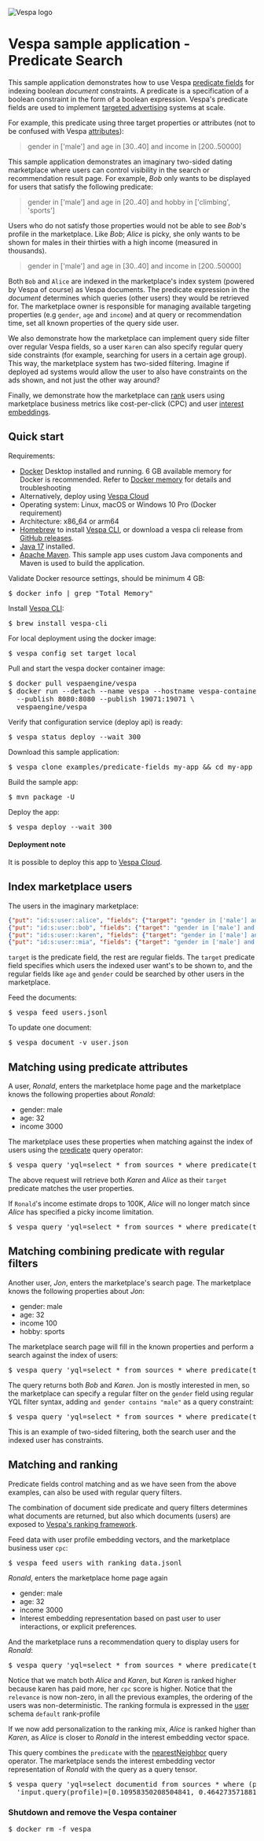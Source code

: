 
<!-- Copyright Yahoo. Licensed under the terms of the Apache 2.0 license. See LICENSE in the project root. -->

![Vespa logo](https://vespa.ai/assets/vespa-logo-color.png)


# Vespa sample application - Predicate Search

This sample application demonstrates how to use Vespa [predicate fields](https://docs.vespa.ai/en/predicate-fields.html) 
for indexing boolean *document* constraints. A predicate is a specification of a
boolean constraint in the form of a boolean expression. Vespa's predicate fields 
are used to implement [targeted advertising](https://en.wikipedia.org/wiki/Targeted_advertising)
systems at scale.

For example, this predicate using three target 
properties or attributes (not to be confused with Vespa [attributes](https://docs.vespa.ai/en/attributes.html)):

> gender in ['male'] and age in [30..40] and income in [200..50000]

This sample application demonstrates an imaginary two-sided dating marketplace
where users can control visibility in the search or recommendation result page. For example, _Bob_
only wants to be displayed for users that satisfy the following predicate:

> gender in ['male'] and age in [20..40] and hobby in ['climbing', 'sports']

Users who do not satisfy those properties would not be able to see _Bob_'s profile
in the marketplace. Like _Bob_; _Alice_ is picky, she only wants to be shown for males in their thirties with
a high income (measured in thousands).

> gender in ['male'] and age in [30..40] and income in [200..50000]

Both `Bob` and `Alice` are indexed in the marketplace's index system (powered by Vespa of course) as Vespa documents.
The predicate expression in the *document* determines which queries (other users) they would be retrieved for.
The marketplace owner is responsible for managing available targeting properties (e.g `gender`, `age` and `income`) and
at query or recommendation time, set all known properties of the query side user. 

We also demonstrate how the marketplace can implement query side filter over regular Vespa fields, so a user `Karen`
can also specify regular query side constraints (for example, searching for users in a certain age group).
This way, the marketplace system has two-sided filtering.
Imagine if deployed ad systems would allow the user to also have constraints on the ads shown,
and not just the other way around?

Finally, we demonstrate how the marketplace can [rank](https://docs.vespa.ai/en/ranking.html) users
using marketplace business metrics like cost-per-click (CPC) and user
[interest embeddings](https://docs.vespa.ai/en/tutorials/news-4-embeddings.html).


## Quick start

Requirements:

* [Docker](https://www.docker.com/) Desktop installed and running. 6 GB available memory for Docker is recommended.
  Refer to [Docker memory](https://docs.vespa.ai/en/operations/docker-containers.html#memory)
  for details and troubleshooting
* Alternatively, deploy using [Vespa Cloud](#deployment-note)
* Operating system: Linux, macOS or Windows 10 Pro (Docker requirement)
* Architecture: x86_64 or arm64
* [Homebrew](https://brew.sh/) to install [Vespa CLI](https://docs.vespa.ai/en/vespa-cli.html), or download
  a vespa cli release from [GitHub releases](https://github.com/vespa-engine/vespa/releases).
* [Java 17](https://openjdk.org/projects/jdk/17/) installed.
* [Apache Maven](https://maven.apache.org/install.html).
  This sample app uses custom Java components and Maven is used to build the application.

Validate Docker resource settings, should be minimum 4 GB:
<pre>
$ docker info | grep "Total Memory"
</pre>

Install [Vespa CLI](https://docs.vespa.ai/en/vespa-cli.html):
<pre>
$ brew install vespa-cli
</pre>

For local deployment using the docker image:
<pre data-test="exec">
$ vespa config set target local
</pre>

Pull and start the vespa docker container image:
<pre data-test="exec">
$ docker pull vespaengine/vespa
$ docker run --detach --name vespa --hostname vespa-container \
  --publish 8080:8080 --publish 19071:19071 \
  vespaengine/vespa
</pre>

Verify that configuration service (deploy api) is ready:
<pre data-test="exec">
$ vespa status deploy --wait 300
</pre>

Download this sample application:
<pre data-test="exec">
$ vespa clone examples/predicate-fields my-app && cd my-app
</pre>

Build the sample app:
<pre data-test="exec">
$ mvn package -U
</pre>

Deploy the app:
<pre data-test="exec">
$ vespa deploy --wait 300
</pre>

#### Deployment note
It is possible to deploy this app to
[Vespa Cloud](https://cloud.vespa.ai/en/getting-started-java#deploy-sample-applications-java).


## Index marketplace users
The users in the imaginary marketplace:
```json lines
{"put": "id:s:user::alice", "fields": {"target": "gender in ['male'] and age in [30..40] and income in [200..50000]", "age": 23, "gender": ["female"]}}
{"put": "id:s:user::bob", "fields": {"target": "gender in ['male'] and age in [20..40] and hobby in ['climbing', 'sports']", "age":41, "gender":["male"]}}
{"put": "id:s:user::karen", "fields": {"target": "gender in ['male'] and age in [30..55]", "age":55, "gender": ["female"]}}
{"put": "id:s:user::mia", "fields": {"target": "gender in ['male'] and age in [50..80]", "age":56,"gender": ["female"]}}
```
`target` is the predicate field, the rest are regular fields.
The `target` predicate field specifies which users the indexed user want's to be shown to,
and the regular fields like `age` and `gender` could be searched by other users in the marketplace.

Feed the documents:

<pre data-test="exec">
$ vespa feed users.jsonl
</pre>

To update one document:

<pre data-test="exec">
$ vespa document -v user.json
</pre>


## Matching using predicate attributes

A user, _Ronald_, enters the marketplace home page and the marketplace knows the following properties about _Ronald_:

- gender: male 
- age: 32
- income 3000

The marketplace uses these properties when matching against the index of users using the 
[predicate](https://docs.vespa.ai/en/reference/query-language-reference.html#predicate) query operator:

<pre data-test="exec" data-test-assert-contains="alice">
$ vespa query 'yql=select * from sources * where predicate(target, {"gender":["male"]}, {"age":32, "income": 3000})'
</pre>

The above request will retrieve both _Karen_ and _Alice_ as their `target` predicate matches the user properties. 

If `Ronald`'s income estimate drops to 100K, _Alice_ will no longer match since _Alice_ 
has specified a picky income limitation.

<pre data-test="exec" data-test-assert-contains="karen">
$ vespa query 'yql=select * from sources * where predicate(target, {"gender":["male"]}, {"age":32, "income": 100})'
</pre>


## Matching combining predicate with regular filters 
Another user, _Jon_, enters the marketplace's search page. The marketplace knows the following properties about _Jon_:

- gender: male
- age: 32
- income 100
- hobby: sports 

The marketplace search page will fill in the known properties and perform a search against the index of users:

<pre data-test="exec" data-test-assert-contains="karen">
$ vespa query 'yql=select * from sources * where predicate(target, {"gender":["male"], "hobby":["sports"]}, {"age":32, "income": 100})'
</pre>

The query returns both _Bob_ and _Karen_. Jon is mostly interested in men, so the marketplace can 
specify a regular filter on the `gender` field using regular YQL filter syntax, adding `and gender contains "male"` 
as a query constraint:

<pre data-test="exec" data-test-assert-contains="bob">
$ vespa query 'yql=select * from sources * where predicate(target, {"gender":["male"], "hobby":["sports"]}, {"age":32, "income": 100}) and gender contains "male"'
</pre>

This is an example of two-sided filtering, both the search user and the indexed user has constraints.


## Matching and ranking

Predicate fields control matching and as we have seen from the above examples,
can also be used with regular query filters.

The combination of document side predicate and query filters determines what documents are returned, 
but also which documents (users) are exposed to
[Vespa's ranking framework](https://docs.vespa.ai/en/ranking.html). 

Feed data with user profile embedding vectors, and the marketplace business user `cpc`:

<pre data-test="exec">
$ vespa feed users_with_ranking_data.jsonl
</pre>

_Ronald_, enters the marketplace home page again

- gender: male
- age: 32
- income 3000
- Interest embedding representation based on past user to user interactions, or explicit preferences. 

And the marketplace runs a recommendation query to display users for _Ronald_:

<pre data-test="exec" data-test-assert-contains="alice">
$ vespa query 'yql=select * from sources * where predicate(target, {"gender":["male"]}, {"age":32, "income": 3000})'
</pre>

Notice that we match both _Alice_ and _Karen_, but _Karen_ is ranked higher because karen has paid more,
her `cpc` score is higher. Notice that the `relevance` is now non-zero, in all the previous examples, the ordering
of the users was non-deterministic. The ranking formula is expressed in the [user](src/main/application/schemas/user.sd) 
schema `default` rank-profile

If we now add personalization to the ranking mix, _Alice_ is ranked higher than _Karen_,
as _Alice_ is closer to _Ronald_ in the interest embedding vector space. 

This query combines the `predicate` with the [nearestNeighbor](https://docs.vespa.ai/en/nearest-neighbor-search.html)
query operator. The marketplace sends the interest embedding vector representation of _Ronald_ with the query
as a query tensor. 

<pre data-test="exec" data-test-assert-contains="alice">
$ vespa query 'yql=select documentid from sources * where (predicate(target, {"gender":["male"]}, {"age":32, "income": 3000})) and ({targetHits:10}nearestNeighbor(profile,profile))' \
  'input.query(profile)=[0.10958350208504841, 0.4642735718813399, 0.7250558657395969, 0.1689946673589695]'
</pre>


### Shutdown and remove the Vespa container
<pre data-test="after">
$ docker rm -f vespa
</pre>
